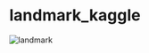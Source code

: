 # landmark_kaggle

![landmark](https://lh5.googleusercontent.com/-HafoN18BXjI/UodleEg5udI/AAAAAAAAA1U/5nIYwZOLNUg/s1600/)
